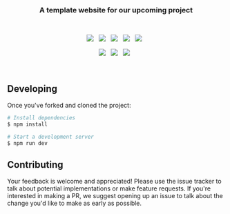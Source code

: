 <br>

<h3 align="center">
    A template website for our upcoming project
</h3>

<br>

<p align="center">
    <a href="https://github.com/CodeCrowCorp/mvp-website"><img src="https://img.shields.io/github/v/release/CodeCrowCorp/mvp-website?color=%23ff00a0&include_prereleases&label=version&sort=semver"></a>
    &nbsp;
    <a href="https://github.com/CodeCrowCorp/mvp-website"><img src="https://img.shields.io/badge/built_with-svelte-FF3E00.svg"></a>
    &nbsp;
    <a href="https://github.com/CodeCrowCorp/mvp-website/actions"><img src="https://github.com/CodeCrowCorp/mvp-website/actions/workflows/ci-prod.yml/badge.svg"></a>
    &nbsp;
    <a href="https://codecov.io/gh/CodeCrowCorp/mvp-website/"><img src="https://codecov.io/gh/CodeCrowCorp/mvp-website/branch/main/graph/badge.svg"></a>
    &nbsp;
    <a href="https://dependabot.com/"><img src="https://img.shields.io/badge/dependabot-enabled-025e8c?logo=Dependabot"></a>
    &nbsp;
</p>

<p align="center">
    <a href="https://github.com/CodeCrowCorp/mvp-website/blob/master/LICENSE.md"><img src="https://img.shields.io/badge/license-GPL3.0-00bfff.svg"></a>
    &nbsp;
	<a href="https://discord.gg/codecrow"><img src="https://img.shields.io/discord/766681806463303680?label=discord&color=5a66f6"></a>
	&nbsp;
    <a href="https://twitter.com/CodeCrowCorp"><img src="https://img.shields.io/badge/twitter-follow_us-1d9bf0.svg"></a>
    &nbsp;
</p>

<br>

## Developing

Once you've forked and cloned the project:

```sh
# Install dependencies 
$ npm install

# Start a development server
$ npm run dev
```

## Contributing

Your feedback is welcome and appreciated! Please use the issue tracker to talk about potential implementations or make feature requests. If you're interested in making a PR, we suggest opening up an issue to talk about the change you'd like to make as early as possible.
